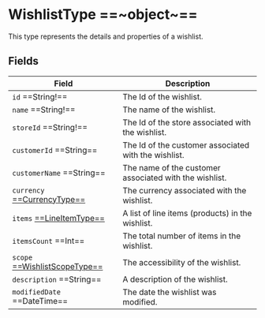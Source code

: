 # WishlistType ==~object~==

This type represents the details and properties of a wishlist.

## Fields

| Field                                                         | Description                                                 |
|---------------------------------------------------------------|-------------------------------------------------------------|
| `id`  ==String!==                                             | The Id of the wishlist.                                     |
| `name`  ==String!==                             	            | The name of the wishlist.                                   |
| `storeId`  ==String!==                                        | The Id of the store associated with the wishlist.           |
| `customerId`  ==String==                        	            | The Id of the customer associated with the wishlist.        |
| `customerName`  ==String==                      	            | The name of the customer associated with the wishlist.      |
| `currency` [ ==CurrencyType== ](currency-type.md)             | The currency associated with the wishlist.                  |
| `items` [ ==LineItemType== ](line-item-type.md)               | A list of line items (products) in the wishlist.            |
| `itemsCount`  ==Int==                                         | The total number of items in the wishlist.                  |
| `scope` [ ==WishlistScopeType== ](wishlist-scope-type.md)     | The accessibility of the wishlist.                          |
| `description`  ==String==                                     | A description of the wishlist.                              |
| `modifiedDate`  ==DateTime==                                  | The date the wishlist was modified.                         |

